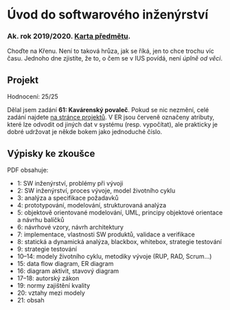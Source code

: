 # Úvod do softwarového inženýrství
### Ak. rok 2019/2020. [Karta předmětu](https://www.fit.vut.cz/study/course/13367/.cs).

Choďte na Křenu. Není to taková hrůza, jak se říká, jen to chce trochu víc času. Jednoho dne zjistíte, že to, o čem se v IUS povídá, není _úplně od věci_.

## Projekt
Hodnocení: 25/25

Dělal jsem zadání **61: Kavárenský povaleč**. Pokud se nic nezmění, celé zadání najdete [na stránce projektů](https://www.fit.vutbr.cz/study/courses/IUS/private/projekt.html.cs). V ER jsou červeně označeny atributy, které lze odvodit od jiných dat v systému (resp. vypočítat), ale prakticky je dobré udržovat je někde bokem jako jednoduché číslo.

## Výpisky ke zkoušce
PDF obsahuje:
- 1: SW inženýrství, problémy při vývoji
- 2: SW inženýrství, proces vývoje, model životního cyklu
- 3: analýza a specifikace požadavků
- 4: prototypování, modelování, strukturovaná analýza
- 5: objektově orientované modelování, UML, principy objektové orientace a návrhu balíčků
- 6: návrhové vzory, návrh architektury
- 7: implementace, vlastnosti SW produktů, validace a verifikace
- 8: statická a dynamická analýza, blackbox, whitebox, strategie testování
- 9: strategie testování
- 10–14: modely životního cyklu, metodiky vývoje (RUP, RAD, Scrum…)
- 15: data flow diagram, ER diagram
- 16: diagram aktivit, stavový diagram
- 17–18: autorský zákon
- 19: normy zajištění kvality
- 20: vztahy mezi modely
- 21: obsah